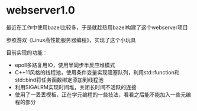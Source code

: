 # webserver1.0
最近在工作中使用bazel比较多，于是就趁热用bazel构建了这个webserver项目

参照游双《Linux高性能服务器编程》，实现了这个小玩具

目前实现的功能：

* epoll多路复用IO，使用半同步半反应堆模式
* C++11风格的线程池，使用条件变量实现阻塞队列，利用std::function和std::bind将任务函数绑定添加到线程池
* 利用SIGALRM实现时间堆，关闭长时间不活跃的连接
* 使用了一丢丢模板，正在学元编程的一些技法，看看之后能不能加入一些元编程的部分
